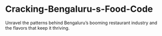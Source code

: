 # Cracking-Bengaluru-s-Food-Code
Unravel the patterns behind Bengaluru’s booming restaurant industry and the flavors that keep it thriving.

	
